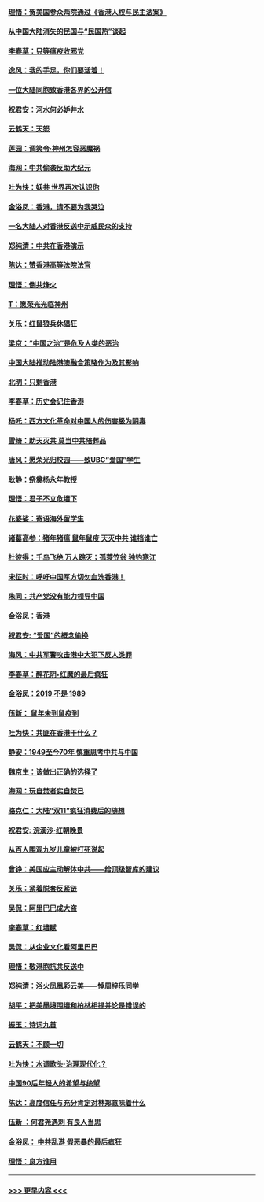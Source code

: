 #### [理悟：贺美国参众两院通过《香港人权与民主法案》](../pages/nsc993/n11678104.md?t=11251333) 
#### [从中国大陆消失的民国与“民国热”谈起](../pages/nsc993/n11678075.md?t=11251333) 
#### [李春草：只等瘟疫收邪党](../pages/nsc993/n11677308.md?t=11251333) 
#### [逸风：我的手足，你们要活着！](../pages/nsc993/n11676352.md?t=11251333) 
#### [一位大陆同胞致香港各界的公开信](../pages/nsc993/n11675761.md?t=11251333) 
#### [祝君安：河水何必妒井水](../pages/nsc993/n11675746.md?t=11251333) 
#### [云鹤天：天怒](../pages/nsc993/n11675718.md?t=11251333) 
#### [莲园：调笑令‧神州怎容恶魔祸](../pages/nsc993/n11675648.md?t=11251333) 
#### [海网：中共偷袭反助大纪元](../pages/nsc993/n11673515.md?t=11251333) 
#### [吐为快：妖共 世界再次认识你](../pages/nsc993/n11673506.md?t=11251333) 
#### [金浴凤：香港，请不要为我哭泣](../pages/nsc993/n11673248.md?t=11251333) 
#### [一名大陆人对香港反送中示威民众的支持](../pages/nsc993/n11672615.md?t=11251333) 
#### [郑纯清：中共在香港演示](../pages/nsc993/n11670539.md?t=11251333) 
#### [陈达：赞香港高等法院法官](../pages/nsc993/n11669542.md?t=11251333) 
#### [理悟：倒共烽火](../pages/nsc993/n11668844.md?t=11251333) 
#### [T：愿荣光光临神州](../pages/nsc993/n11668421.md?t=11251333) 
#### [关乐：红鼠狼兵休猖狂](../pages/nsc993/n11668378.md?t=11251333) 
#### [梁京：“中国之治”是危及人类的恶治](../pages/nsc993/n11668328.md?t=11251333) 
#### [中国大陆推动陆港澳融合策略作为及其影响](../pages/nsc993/n11668157.md?t=11251333) 
#### [北明：只剩香港](../pages/nsc993/n11668002.md?t=11251333) 
#### [李春草：历史会记住香港](../pages/nsc993/n11667927.md?t=11251333) 
#### [杨吒：西方文化革命对中国人的伤害极为阴毒](../pages/nsc993/n11664521.md?t=11251333) 
#### [雪绮：助天灭共 莫当中共陪葬品](../pages/nsc993/n11662650.md?t=11251333) 
#### [唐风：愿荣光归校园——致UBC“爱国”学生](../pages/nsc993/n11662194.md?t=11251333) 
#### [耿静：祭奠杨永年教授](../pages/nsc993/n11662514.md?t=11251333) 
#### [理悟：君子不立危墙下](../pages/nsc993/n11662172.md?t=11251333) 
#### [花婆娑：寄语海外留学生](../pages/nsc993/n11662121.md?t=11251333) 
#### [诸葛高参：猪年猪瘟 鼠年鼠疫 天灭中共 谁挡谁亡](../pages/nsc993/n11661980.md?t=11251333) 
#### [杜彼得：千鸟飞绝 万人踪灭；孤蓑笠翁 独钓寒江](../pages/nsc993/n11661170.md?t=11251333) 
#### [宋征时：呼吁中国军方切勿血洗香港！](../pages/nsc993/n11415318.md?t=11251333) 
#### [朱同：共产党没有能力领导中国](../pages/nsc993/n11660421.md?t=11251333) 
#### [金浴凤：香港](../pages/nsc993/n11660419.md?t=11251333) 
#### [祝君安: “爱国”的概念偷换](../pages/nsc993/n11659706.md?t=11251333) 
#### [海风：中共军警攻击港中大犯下反人类罪](../pages/nsc993/n11659632.md?t=11251333) 
#### [李春草：醉花阴•红魔的最后疯狂](../pages/nsc993/n11659287.md?t=11251333) 
#### [金浴凤：2019 不是 1989](../pages/nsc993/n11657663.md?t=11251333) 
#### [伍新： 鼠年未到鼠疫到](../pages/nsc993/n11655098.md?t=11251333) 
#### [吐为快：共匪在香港干什么？](../pages/nsc993/n11654891.md?t=11251333) 
#### [静安：1949至今70年 慎重思考中共与中国](../pages/nsc993/n11651244.md?t=11251333) 
#### [魏京生：该做出正确的选择了](../pages/nsc993/n11653084.md?t=11251333) 
#### [海网：玩自焚者实自焚已](../pages/nsc993/n11652423.md?t=11251333) 
#### [骆克仁：大陆“双11”疯狂消费后的随想](../pages/nsc993/n11652305.md?t=11251333) 
#### [祝君安: 浣溪沙·红朝晚景](../pages/nsc993/n11652258.md?t=11251333) 
#### [从百人围观九岁儿童被打死说起](../pages/nsc993/n11651030.md?t=11251333) 
#### [曾铮：美国应主动解体中共——给顶级智库的建议](../pages/nsc993/n11649888.md?t=11251333) 
#### [关乐：紧着脱套反紧链](../pages/nsc993/n11649069.md?t=11251333) 
#### [吴侃：阿里巴巴成大盗](../pages/nsc993/n11645523.md?t=11251333) 
#### [李春草：红墙赋](../pages/nsc993/n11646389.md?t=11251333) 
#### [吴侃：从企业文化看阿里巴巴](../pages/nsc993/n11645476.md?t=11251333) 
#### [理悟：敬港胞抗共反送中](../pages/nsc993/n11645466.md?t=11251333) 
#### [郑纯清：浴火凤凰彩云美——悼周梓乐同学](../pages/nsc993/n11645155.md?t=11251333) 
#### [胡平：把美墨境围墙和柏林相提并论是错误的](../pages/nsc993/n11645134.md?t=11251333) 
#### [振玉：诗词九首](../pages/nsc993/n11644081.md?t=11251333) 
#### [云鹤天：不顾一切](../pages/nsc993/n11643508.md?t=11251333) 
#### [吐为快：水调歌头·治理现代化？](../pages/nsc993/n11643485.md?t=11251333) 
#### [中国90后年轻人的希望与绝望](../pages/nsc993/n11642317.md?t=11251333) 
#### [陈达：高度信任与充分肯定对林郑意味着什么](../pages/nsc993/n11641441.md?t=11251333) 
#### [伍新 ：何君尧遇刺 有良人当思](../pages/nsc993/n11641503.md?t=11251333) 
#### [金浴凤： 中共乱港  假恶暴的最后疯狂](../pages/nsc993/n11641495.md?t=11251333) 
#### [理悟：良方谁用](../pages/nsc993/n11641463.md?t=11251333) 

----
#### [ >>> 更早内容 <<< ](../indexes/nsc993-earlier.md)
